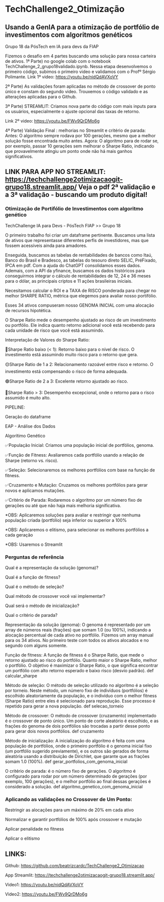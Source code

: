# TechChallenge2_Otimização
## Usando a GenIA para a otimização de portfólio de investimentos com algoritmos genéticos
Grupo 18 da PósTech em IA para devs da FIAP


Fizemos o desafio em 4 partes buscando uma solução para nossa carteira de ativos.
1ª Parte) no google colab com o notebook TechChallenge_2_grupo18validado.ipynb.
  Nessa etapa desenvolvemos o primeiro código, subimos o primeiro video e validamos com o Profº Sérgio Polimante.
  Link 1º video: https://youtu.be/nidQdAVXoVY 

2ª Parte) As validações foram aplicadas no método de crossover de ponto único e constam do segundo video.
Trouxemos o código validado e as alterações aplicadas para o Github.

3ª Parte) STREAMLIT: Criamos nova parte do código com mais inputs para os usuários, especialmente o ajuste opcional das taxas de retorno.
  
  Link 2º video: https://youtu.be/FWv9QrDMo6g 

4ª Parte) Validação Final : melhorias no Streamlit e critério de parada: 
Antes: O algoritmo sempre rodava por 100 gerações, mesmo que a melhor solução fosse encontrada muito antes.
Agora: O algoritmo para de rodar se, por exemplo, passar 10 gerações sem melhorar o Sharpe Ratio, indicando que provavelmente atingiu um ponto onde não há mais ganhos significativos.

LINK PARA APP NO STREAMLIT: https://techchallenge2otimizacaogit-grupo18.streamlit.app/
Veja o pdf 2ª validação e a 3ª validação - buscando um produto digital!
 ------------------------------------------------------

### Otimização de Portifólio de Investimentos com algoritmo genético
TechChallenge IA para Devs - PósTech FIAP >> Grupo 18

O primeiro trabalho foi criar um dataframe pertinente. Buscamos uma lista de ativos que representasse diferentes perfis de investidores, mas que fossem acessíveis ainda para amadores.

Enseguida, buscamos as tabelas de rentabilidades de bancos como Itaú, Banco do Brasil e Bradesco, as tabelas do tesouro direto SELIC, PréFixado, IPCA em pdf. Com a ajuda do ChatGPT consolidamos esses dados. Ademais, com a API da yfinance, buscamos os dados históricos para conseguirmos integrar o cálculo de rentabilidades de 12, 24 e 36 meses para o dólar, as principais criptos e 11 ações brasileiras iniciais.

Necesitamos calcular o ROI e a TAXA de RISCO ponderada para chegar no melhor SHARPE RATIO, métrica que elegemos para avaliar nosso portifólio.

Esses 34 ativos compuseram nosso GENOMA INICIAL com uma alocação de recursos hipotética.

O Sharpe Ratio mede o desempenho ajustado ao risco de um investimento ou portfólio. Ele indica quanto retorno adicional você está recebendo para cada unidade de risco que você está assumindo.

Interpretação de Valores do Sharpe Ratio:

🔴Sharpe Ratio baixo (< 1): Retorno baixo para o nível de risco. O investimento está assumindo muito risco para o retorno que gera.

🟡Sharpe Ratio de 1 a 2: Relacionamento razoável entre risco e retorno. O investimento está compensando o risco de forma adequada.

🟢Sharpe Ratio de 2 a 3: Excelente retorno ajustado ao risco.

🔵Sharpe Ratio > 3: Desempenho excepcional, onde o retorno para o risco assumido é muito alto.

PIPELINE:

Geração do dataframe

EAP - Análise dos Dados

Algorítimo Genético

✅População Inicial: Criamos uma população inicial de portfólios, genoma.

✅Função de Fitness: Avaliaremos cada portfólio usando a relação de Sharpe (retorno vs. risco).

✅Seleção: Selecionaremos os melhores portfólios com base na função de fitness.

✅Cruzamento e Mutação: Cruzamos os melhores portfólios para gerar novos e aplicamos mutações.

✅Critério de Parada: Rodaremos o algoritmo por um número fixo de gerações ou até que não haja mais melhoria significativa.

  *OBS: Aplicaremos soluções para avaliar e restringir que nenhuma população criada (portfólio) seja inferior ou superior a 100%
  
  *OBS: Aplicaremos o elitismo, para selecionar os melhores portfólios a cada geração
  
  *OBS: Usaremos o Streamlit

### Perguntas de referência
Qual é a representação da solução (genoma)?

Qual é a função de fitness?

Qual é o método de seleção?

Qual método de crossover você vai implementar?

Qual será o método de inicialização?

Qual o critério de parada?

Representação da solução (genoma): O genoma é representado por um array de números reais (frações) que somam 1.0 (ou 100%), indicando a alocação percentual de cada ativo no portfólio. Fizemos um array manual para os 34 ativos. No primeiro teste com todos os ativos alocados e no segundo com alguns somente.

Função de fitness: A função de fitness é o Sharpe Ratio, que mede o retorno ajustado ao risco do portfólio. Quanto maior o Sharpe Ratio, melhor o portfólio. O objetivo é maximizar o Sharpe Ratio, o que significa encontrar um portfólio com alto retorno esperado e baixo risco (desvio padrão). def calcular_sharpe

Método de seleção: O método de seleção utilizado no algoritmo é a seleção por torneio. Neste método, um número fixo de indivíduos (portfólios) é escolhido aleatoriamente da população, e o indivíduo com o melhor fitness (Sharpe Ratio) entre eles é selecionado para reprodução. Esse processo é repetido para gerar a nova população. def selecao_torneio

Método de crossover: O método de crossover (cruzamento) implementado é o crossover de ponto único. Um ponto de corte aleatório é escolhido, e as frações do genoma de dois portfólios são trocadas a partir desse ponto para gerar dois novos portfólios. def cruzamento

Método de inicialização: A inicialização do algoritmo é feita com uma população de portfólios, onde o primeiro portfólio é o genoma inicial fixo (um portfólio sugerido previamente), e os outros são gerados de forma aleatória usando a distribuição de Dirichlet, que garante que as frações somam 1.0 (100%). def gerar_portfolios_com_genoma_inicial

O critério de parada: é o número fixo de gerações. O algoritmo é configurado para rodar por um número determinado de gerações (por exemplo, 100 gerações), e o melhor portfólio ao final dessas gerações é considerado a solução. def algoritmo_genetico_com_genoma_inicial

### Aplicando as validações no Crossover de Um Ponto:

  Restringir as alocações para um máximo de 20% em cada ativo

  Normalizar e garantir portfólios de 100% após crossover e mutação

  Aplicar penalidade no fitness

  Aplicar o elitismo

  ## LINKS:
  Github: https://github.com/beatrizcardc/TechChallenge2_Otimizacao
  
  App Streamlit: https://techchallenge2otimizacaogit-grupo18.streamlit.app/
  
  Video1: https://youtu.be/nidQdAVXoVY
  
  Video2: https://youtu.be/FWv9QrDMo6g 

